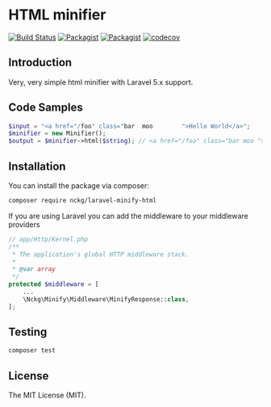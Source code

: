 # HTML minifier
[![Build Status](https://travis-ci.org/nckg/laravel-minify-html.svg?branch=master)](https://travis-ci.org/nckg/laravel-minify-html) [![Packagist](https://img.shields.io/packagist/v/nckg/laravel-minify-html.svg?maxAge=2592000?style=flat-square)](https://github.com/nckg/laravel-minify-html) [![Packagist](https://img.shields.io/packagist/dt/nckg/laravel-minify-html.svg?maxAge=2592000?style=flat-square)](https://github.com/nckg/laravel-minify-html) [![codecov](https://codecov.io/gh/nckg/laravel-minify-html/branch/master/graph/badge.svg)](https://codecov.io/gh/nckg/laravel-minify-html)

## Introduction

Very, very simple html minifier with Laravel 5.x support.

## Code Samples

```php
$input = "<a href="/foo" class="bar  moo        ">Hello World</a>";
$minifier = new Minifier();
$output = $minifier->html($string); // <a href="/foo" class="bar moo ">Hello World</a>
```

## Installation

You can install the package via composer:

``` bash
composer require nckg/laravel-minify-html
```
If you are using Laravel you can add the middleware to your middleware providers

```php
// app/Http/Kernel.php
/**
 * The application's global HTTP middleware stack.
 *
 * @var array
 */
protected $middleware = [
    ...
    \Nckg\Minify\Middleware\MinifyResponse::class,
];
```

## Testing

``` bash
composer test
```

## License

The MIT License (MIT).

